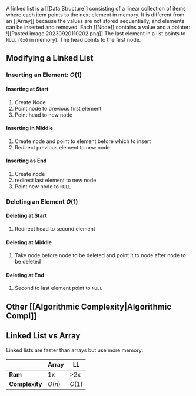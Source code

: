 A linked list is a [[Data Structure]] consisting of a linear collection of items where each item points to the next element in memory. It is different from an [[Array]] because the values are not stored sequentially, and elements can be inserted and removed. Each [[Node]] contains a value and a pointer:
![[Pasted image 20230920110202.png]]
The last element in a list points to `NULL` (`0x0` in memory). The head points to the first node.
## Modifying a Linked List
### Inserting an Element: $O(1)$
#### Inserting at Start
1. Create Node
2. Point node to previous first element
3. Point head to new node
#### Inserting in Middle
1. Create node and point to element before which to insert
2. Redirect previous element to new node
#### Inserting as End
1. Create node
2. redirect last element to new node
3. Point new node to `NULL`
### Deleting an Element $O(1)$
#### Deleting at Start
1. Redirect head to second element
#### Deleting at Middle
1. Take node before node to be deleted and point it to node after node to be deleted
#### Deleting at End
1. Second to last element point to `NULL`
## Other [[Algorithmic Complexity|Algorithmic Compl]]
## Linked List vs Array
Linked lists are faster than arrays but use more memory:

|            | Array  | LL  |
| ---------- | ------ | --- |
| **Ram**        | 1x     | >2x |
| **Complexity** | $O(n)$ | $O(1)$    |
